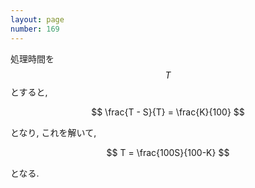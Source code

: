 ```yaml
---
layout: page
number: 169
---
```

処理時間を $$ T $$ とすると,

$$
\frac{T - S}{T} = \frac{K}{100}
$$

となり, これを解いて,

$$
T = \frac{100S}{100-K}
$$

となる.
